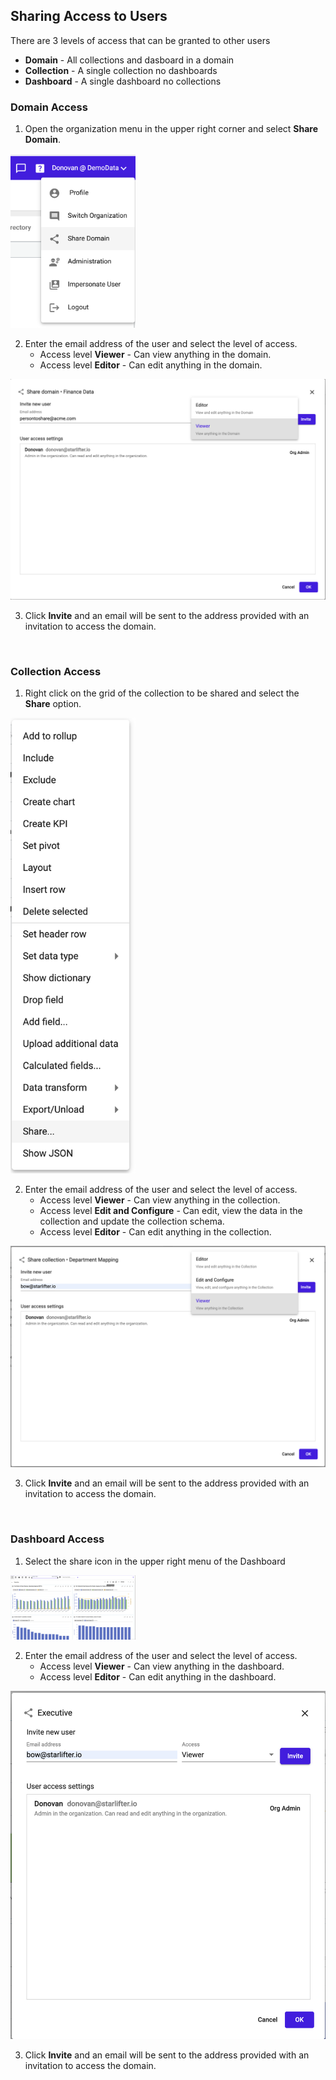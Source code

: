 ## Sharing Access to Users

There are 3 levels of access that can be granted to other users
* **Domain** -  All collections and dasboard in a domain
* **Collection** -  A single collection no dashboards
* **Dashboard**  - A single dashboard no collections

### Domain Access

1.	Open the organization menu in the upper right corner and select **Share Domain**.

<img src="../assets/sharing_access_domain_1.png"  style="width:200px" class="border"></img>

2.  Enter the email address of the user and select the level of access.
    * Access level **Viewer** - Can view anything in the domain.
    * Access level **Editor** - Can edit anything in the domain.

<img src="../assets/sharing_access_domain_2.png"  style="width:600px" class="border"></img>

3.  Click **Invite** and an email will be sent to the address provided with an invitation to access the domain.

<br>

### Collection Access

1.	Right click on the grid of the collection to be shared and select the **Share** option.

<img src="../assets/sharing_access_collection_1.png"  style="width:200px" class="border"></img>

2.  Enter the email address of the user and select the level of access.
    * Access level **Viewer** - Can view anything in the collection.
    * Access level **Edit and Configure** - Can edit, view the data in the collection and update the collection schema.
    * Access level **Editor** - Can edit anything in the collection.

<img src="../assets/sharing_access_collection_2.png"  style="width:600px" class="border"></img>

3.  Click **Invite** and an email will be sent to the address provided with an invitation to access the domain.

<br>

### Dashboard Access
1.	Select the share icon in the upper right menu of the Dashboard

<img src="../assets/sharing_access_dashboard_1.png"  style="width:200px" class="border"></img>

2.  Enter the email address of the user and select the level of access.
    * Access level **Viewer** - Can view anything in the dashboard.
    * Access level **Editor** - Can edit anything in the dashboard.

<img src="../assets/sharing_access_dashboard_2.png"  style="width:600px" class="border"></img>

3.  Click **Invite** and an email will be sent to the address provided with an invitation to access the domain.

